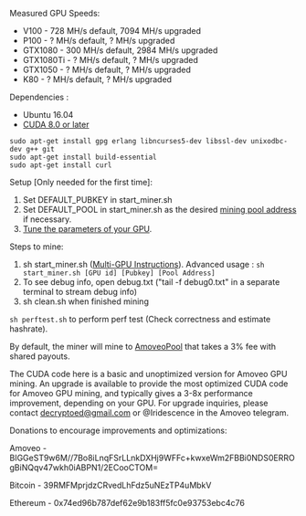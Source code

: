 Measured GPU Speeds:
- V100 - 728 MH/s default, 7094 MH/s upgraded
- P100 - ? MH/s default, ? MH/s upgraded
- GTX1080 - 300 MH/s default, 2984 MH/s upgraded 
- GTX1080Ti - ? MH/s default, ? MH/s upgraded
- GTX1050 - ? MH/s default, ? MH/s upgraded
- K80 - ? MH/s default, ? MH/s upgraded

Dependencies :
- Ubuntu 16.04
- [CUDA 8.0 or later](https://askubuntu.com/a/799185)
```
sudo apt-get install gpg erlang libncurses5-dev libssl-dev unixodbc-dev g++ git
sudo apt-get install build-essential
sudo apt-get install curl
```

Setup [Only needed for the first time]:
1. Set DEFAULT_PUBKEY in start_miner.sh
2. Set DEFAULT_POOL in start_miner.sh as the desired [mining pool address](https://github.com/decryptoed/amoveo-cuda-miner/blob/master/docs/pools.md) if necessary.
3. [Tune the parameters of your GPU](https://github.com/decryptoed/amoveo-cuda-miner/blob/master/docs/tuning.md).

Steps to mine:
1. sh start_miner.sh ([Multi-GPU Instructions](https://github.com/decryptoed/amoveo-cuda-miner/blob/master/docs/Multi-GPU.md)). Advanced usage : `sh start_miner.sh [GPU id] [Pubkey] [Pool Address]`
2. To see debug info, open debug.txt ("tail -f debug0.txt" in a separate terminal to stream debug info)
3. sh clean.sh when finished mining

`sh perftest.sh` to perform perf test (Check correctness and estimate hashrate).

By default, the miner will mine to [AmoveoPool](http://amoveopool2.com/) that takes a 3% fee with shared payouts.

The CUDA code here is a basic and unoptimized version for Amoveo GPU mining. An upgrade is available to provide the most optimized CUDA code for Amoveo GPU mining, and typically gives a 3-8x performance improvement, depending on your GPU. For upgrade inquiries, please contact decryptoed@gmail.com or @Iridescence in the Amoveo telegram.

Donations to encourage improvements and optimizations:

Amoveo - BIGGeST9w6M//7Bo8iLnqFSrLLnkDXHj9WFFc+kwxeWm2FBBi0NDS0ERROgBiNQqv47wkh0iABPN1/2ECooCTOM=

Bitcoin - 39RMFMprjdzCRvedLhFdz5uNEzTP4uMbkV

Ethereum - 0x74ed96b787def62e9b183ff5fc0e93753ebc4c76